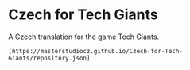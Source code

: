 # Czech for Tech Giants

A Czech translation for the game Tech Giants.

```
[https://masterstudiocz.github.io/Czech-for-Tech-Giants/repository.json]
``` 
